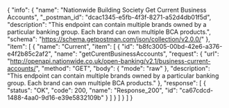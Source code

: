 {
  "info": {
    "name": "Nationwide Building Society Get Current Business Accounts",
    "_postman_id": "dcac1345-e5fb-4f3f-8271-a52d4db01f5d",
    "description": "This endpoint can contain multiple brands owned by a particular banking group. Each brand can own multiple BCA products.",
    "schema": "https://schema.getpostman.com/json/collection/v2.0.0/"
  },
  "item": [
    {
      "name": "Current",
      "item": [
        {
          "id": "b8fc3005-00bd-42e6-a376-e4f2b85c2af2",
          "name": "getCurentBusinessAccounts",
          "request": {
            "url": "http://openapi.nationwide.co.uk/open-banking/v2.1/business-current-accounts/",
            "method": "GET",
            "body": {
              "mode": "raw"
            },
            "description": "This endpoint can contain multiple brands owned by a particular banking group. Each brand can own multiple BCA products."
          },
          "response": [
            {
              "status": "OK",
              "code": 200,
              "name": "Response_200",
              "id": "ca67cdcd-1488-4aa0-9d16-e39e5832109b"
            }
          ]
        }
      ]
    }
  ]
}